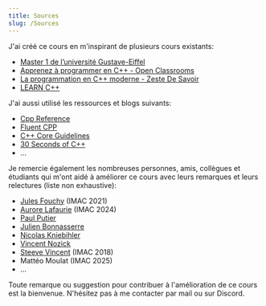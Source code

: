 ```yaml
---
title: Sources
slug: /Sources
---
```


J'ai créé ce cours en m'inspirant de plusieurs cours existants:

- [Master 1 de l’université Gustave-Eiffel](https://laefy.github.io/CPP_Learning/) 
- [Apprenez à programmer en C++ - Open Classrooms](https://openclassrooms.com/fr/courses/1894236-apprenez-a-programmer-en-c)
- [La programmation en C++ moderne - Zeste De Savoir](https://zestedesavoir.com/tutoriels/822/la-programmation-en-c-moderne/)
- [LEARN C++](https://www.learncpp.com/)

J'ai aussi utilisé les ressources et blogs suivants:

- [Cpp Reference](https://en.cppreference.com/w/)
- [Fluent CPP](https://www.fluentcpp.com/)
- [C++ Core Guidelines](https://isocpp.github.io/CppCoreGuidelines/CppCoreGuidelines)
- [30 Seconds of C++](https://github.com/Bhupesh-V/30-seconds-of-cpp)
- ...

Je remercie également les nombreuses personnes, amis, collègues et étudiants qui m'ont aidé à améliorer ce cours avec leurs remarques et leurs relectures (liste non exhaustive):

- [Jules Fouchy](https://julesfouchy.github.io/) (IMAC 2021)
- [Aurore Lafaurie](https://github.com/Just-Kiel) (IMAC 2024)
- [Paul Putier](https://www.linkedin.com/in/paul-putier-a06417150/)
- [Julien Bonnasserre](https://www.linkedin.com/in/julien-bonnasserre-4a9262103/)
- [Nicolas Kniebihler](https://www.linkedin.com/in/nicolas-kniebihler-a3516260/)
- [Vincent Nozick](https://www.linkedin.com/in/vincent-nozick-8030132/)
- [Steeve Vincent](https://www.linkedin.com/in/steeve-vincent-1a19b7118/) (IMAC 2018)
- Mattéo Moulat (IMAC 2025)
- ...

Toute remarque ou suggestion pour contribuer à l'amélioration de ce cours est la bienvenue.
N'hésitez pas à me contacter par mail ou sur Discord.
